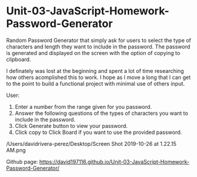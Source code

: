 # Unit-03-JavaScript-Homework-Password-Generator
Random Password Generator that simply ask for users to select the type of characters and length they want to include in the password. The password is generated and displayed on the screen with the option of copying to clipboard.

I definately was lost at the beginning and spent a lot of time researching how others acomplished this to work. I hope as I move a long  that I can get to the point to build a functional project with minimal use of others input.

User:

1. Enter a number from the range given for you password.
2. Answer the following questions of the types of characters you want to include in the password.
3. Click Generate button to view your password.
4. Click copy to Click Board if you want to use the provided password.


/Users/davidrivera-perez/Desktop/Screen Shot 2019-10-26 at 1.22.15 AM.png

Github page:  https://david197116.github.io/Unit-03-JavaScript-Homework-Password-Generator/

